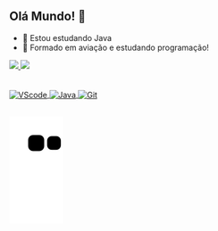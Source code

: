 ## Olá Mundo! 👋

- 🌱 Estou estudando Java
- 💬 Formado em aviação e estudando programação!

<div style="dispaly: inline_block" align ="left">
  <a href="https://github.com/MaidaHugo">
  <img height="180em" src="https://github-readme-stats.vercel.app/api?username=MaidaHugo&show_icons=true&theme=highcontrast&include_all_commits=true&count_private=true"/_>
  <img height="170em" src="https://github-readme-stats.vercel.app/api/top-langs/?username=MaidaHugo&layout=compact&theme=highcontrast"/_>
</div> 

<br>

<div style="display: inline_block" align="left"><br>
  <img align="center" alt="VScode" height="30" width="40" src="https://cdn.jsdelivr.net/gh/devicons/devicon/icons/vscode/vscode-original.svg" />
  <img align="center" alt="Java" height="30" width="40"  src="https://cdn.jsdelivr.net/gh/devicons/devicon/icons/java/java-plain.svg" />
  <img align="center" alt="Git" height="30" widith="40" src="https://cdn.jsdelivr.net/gh/devicons/devicon/icons/git/git-original.svg" />
</div>  

##
      
<div align="left"> 
 
  ![Snake animation](https://github.com/MaidaHugo/MaidaHugo/blob/output/github-contribution-grid-snake.svg)
</div>
      
    
    
